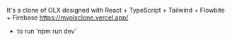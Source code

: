 It's a clone of OLX designed with React + TypeScript + Tailwind + Flowbite + Firebase https://myolxclone.vercel.app/

* to run 'npm run dev'
